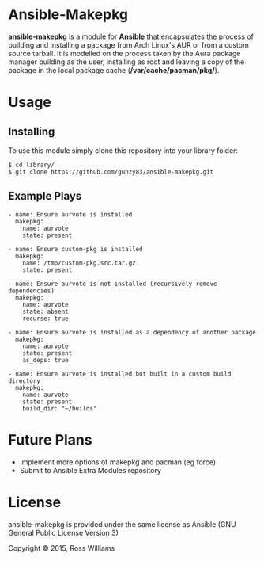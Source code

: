 Ansible-Makepkg
===============

**ansible-makepkg** is a module for **[Ansible](https://github.com/ansible/ansible)** that encapsulates the process of building and installing a package from Arch Linux's AUR or from a custom source tarball. It is modelled on the process taken by the Aura package manager building as the user, installing as root and leaving a copy of the package in the local package cache (**/var/cache/pacman/pkg/**).

Usage
=====

Installing
----------

To use this module simply clone this repository into your library folder:

	$ cd library/
	$ git clone https://github.com/gunzy83/ansible-makepkg.git

Example Plays
-------------

	- name: Ensure aurvote is installed
	  makepkg:
	    name: aurvote
		state: present

	- name: Ensure custom-pkg is installed
	  makepkg:
	    name: /tmp/custom-pkg.src.tar.gz
	    state: present

	- name: Ensure aurvote is not installed (recursively remove dependencies)
	  makepkg:
	    name: aurvote
	    state: absent
	    recurse: true

	- name: Ensure aurvote is installed as a dependency of another package
	  makepkg:
	    name: aurvote
	    state: present
	    as_deps: true

	- name: Ensure aurvote is installed but built in a custom build directory
	  makepkg: 
	    name: aurvote
	    state: present
	    build_dir: "~/builds"

Future Plans
============

* Implement more options of makepkg and pacman (eg force)
* Submit to Ansible Extra Modules repository

License
=======

ansible-makepkg is provided under the same license as Ansible (GNU General Public License Version 3)

Copyright © 2015, Ross Williams